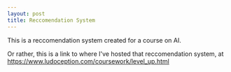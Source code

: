 ```yaml
---
layout: post
title: Reccomendation System
---
```


This is a reccomendation system created for a course on AI. 

Or rather, this is a link to where I've hosted that reccomendation system, at https://www.ludoception.com/coursework/level_up.html 
